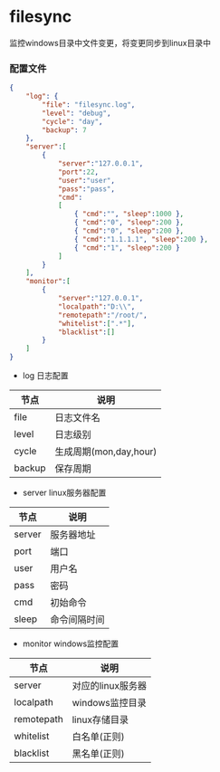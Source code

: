# filesync

监控windows目录中文件变更，将变更同步到linux目录中

### 配置文件
```json
{
    "log": {
        "file": "filesync.log",
        "level": "debug",
        "cycle": "day",
        "backup": 7
    },
    "server":[
        {
            "server":"127.0.0.1",
            "port":22,
            "user":"user",
            "pass":"pass",
            "cmd":
            [
                { "cmd":"", "sleep":1000 },
                { "cmd":"0", "sleep":200 },
                { "cmd":"0", "sleep":200 },
                { "cmd":"1.1.1.1", "sleep":200 },
                { "cmd":"1", "sleep":200 }
            ]
        }
    ],
    "monitor":[
        {
            "server":"127.0.0.1",
            "localpath":"D:\\",
            "remotepath":"/root/",
            "whitelist":[".*"],
            "blacklist":[]
        }
    ]
}
```

- log 日志配置

|节点|说明|
|---|---|
|file|日志文件名|
|level|日志级别|
|cycle|生成周期(mon,day,hour)|
|backup|保存周期|

- server linux服务器配置

|节点|说明|
|---|---|
|server|服务器地址|
|port|端口|
|user|用户名|
|pass|密码|
|cmd|初始命令|
|sleep|命令间隔时间|

- monitor windows监控配置

|节点|说明|
|---|---|
|server|对应的linux服务器|
|localpath|windows监控目录|
|remotepath|linux存储目录|
|whitelist|白名单(正则)|
|blacklist|黑名单(正则)|

